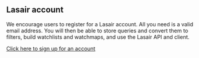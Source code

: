 ## Lasair account

We encourage users to register for a Lasair account. All you need is a valid email address.
You will then be able to store queries and convert them to filters, 
build watchlists and watchmaps, and use the Lasair API and client.

[Click here to sign up for an account]({%lasairurl%}/register)
